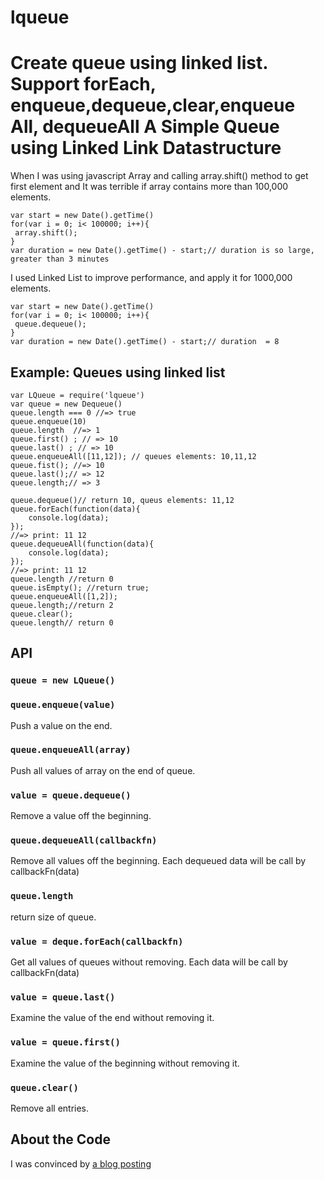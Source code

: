 # lqueue
Create queue using linked list. Support forEach, enqueue,dequeue,clear,enqueue All, dequeueAll
A Simple Queue using Linked Link Datastructure
=========================================

When I was using javascript Array and calling array.shift() method to get first element and It was terrible if array contains more than 100,000 elements.

    var start = new Date().getTime()
    for(var i = 0; i< 100000; i++){
     array.shift();
    }
    var duration = new Date().getTime() - start;// duration is so large, greater than 3 minutes

I used Linked List to improve performance, and apply it for 1000,000 elements.

    var start = new Date().getTime()
    for(var i = 0; i< 100000; i++){
     queue.dequeue();
    }
    var duration = new Date().getTime() - start;// duration  = 8


## Example: Queues using linked list

    var LQueue = require('lqueue')
    var queue = new Dequeue()
    queue.length === 0 //=> true
    queue.enqueue(10)
    queue.length  //=> 1
    queue.first() ; // => 10
    queue.last() ; // => 10
    queue.enqueueAll([11,12]); // queues elements: 10,11,12
    queue.fist(); //=> 10
    queue.last();// => 12
    queue.length;// => 3

    queue.dequeue()// return 10, queus elements: 11,12
    queue.forEach(function(data){
        console.log(data);
    });
    //=> print: 11 12
    queue.dequeueAll(function(data){
        console.log(data);
    });
    //=> print: 11 12
    queue.length //return 0
    queue.isEmpty(); //return true;
    queue.enqueueAll([1,2]);
    queue.length;//return 2
    queue.clear();
    queue.length// return 0


## API

### `queue = new LQueue()`

### `queue.enqueue(value)`
Push a value on the end.

### `queue.enqueueAll(array)`
Push all values of array on the end of queue.

### `value = queue.dequeue()`
Remove a value off the beginning.

### `queue.dequeueAll(callbackfn)`
Remove all values off the beginning. Each dequeued data will be call by callbackFn(data)

### `queue.length`
return size of queue.

### `value = deque.forEach(callbackfn)`
Get all values of queues without removing. Each data will be call by callbackFn(data)

### `value = queue.last()`
Examine the value of the end without removing it.

### `value = queue.first()`
Examine the value of the beginning without removing it.

### `queue.clear()`
Remove all entries.


## About the Code

I was convinced by [a blog posting](http://www.dreamincode.net/forums/topic/10157-data-structures-in-c-tutorial/) 
